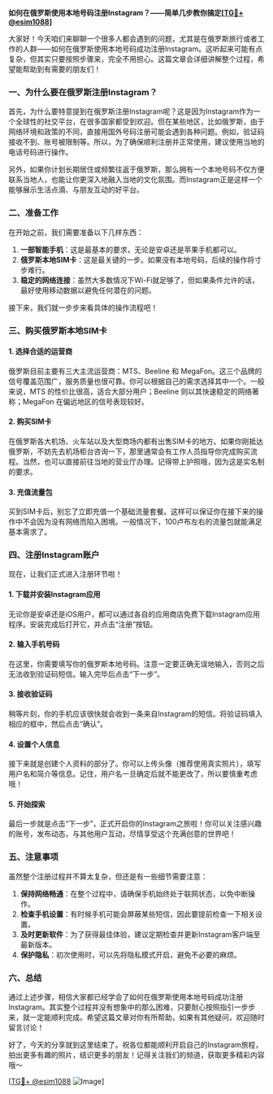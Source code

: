 **如何在俄罗斯使用本地号码注册Instagram？——简单几步教你搞定[[TG💪+ @esim1088](https://t.me/s/esim1088)]**

大家好！今天咱们来聊聊一个很多人都会遇到的问题，尤其是在俄罗斯旅行或者工作的人群——如何在俄罗斯使用本地号码成功注册Instagram。这听起来可能有点复杂，但其实只要按照步骤来，完全不用担心。这篇文章会详细讲解整个过程，希望能帮助到有需要的朋友们！

### 一、为什么要在俄罗斯注册Instagram？

首先，为什么要特意提到在俄罗斯注册Instagram呢？这是因为Instagram作为一个全球性的社交平台，在很多国家都受到欢迎。但在某些地区，比如俄罗斯，由于网络环境和政策的不同，直接用国外号码注册可能会遇到各种问题。例如，验证码接收不到、账号被限制等。所以，为了确保顺利注册并正常使用，建议使用当地的电话号码进行操作。

另外，如果你计划长期居住或频繁往返于俄罗斯，那么拥有一个本地号码不仅方便联系当地人，也能让你更深入地融入当地的文化氛围。而Instagram正是这样一个能够展示生活点滴、与朋友互动的好平台。

### 二、准备工作

在开始之前，我们需要准备以下几样东西：

1. **一部智能手机**：这是最基本的要求，无论是安卓还是苹果手机都可以。
2. **俄罗斯本地SIM卡**：这是最关键的一步。如果没有本地号码，后续的操作将寸步难行。
3. **稳定的网络连接**：虽然大多数情况下Wi-Fi就足够了，但如果条件允许的话，最好使用移动数据以避免任何潜在的问题。

接下来，我们就一步步来看具体的操作流程吧！

### 三、购买俄罗斯本地SIM卡

#### 1. 选择合适的运营商
俄罗斯目前主要有三大主流运营商：MTS、Beeline 和 MegaFon。这三个品牌的信号覆盖范围广，服务质量也很可靠。你可以根据自己的需求选择其中一个。一般来说，MTS 的性价比很高，适合大部分用户；Beeline 则以其快速稳定的网络著称；MegaFon 在偏远地区的信号表现较好。

#### 2. 购买SIM卡
在俄罗斯各大机场、火车站以及大型商场内都有出售SIM卡的地方。如果你刚抵达俄罗斯，不妨先去机场柜台咨询一下，那里通常会有工作人员指导你完成购买流程。当然，也可以直接前往当地的营业厅办理。记得带上护照哦，因为这是实名制的要求。

#### 3. 充值流量包
买到SIM卡后，别忘了立即充值一个基础流量套餐。这样可以保证你在接下来的操作中不会因为没有网络而陷入困境。一般情况下，100卢布左右的流量包就能满足基本需求了。

### 四、注册Instagram账户

现在，让我们正式进入注册环节啦！

#### 1. 下载并安装Instagram应用
无论你是安卓还是iOS用户，都可以通过各自的应用商店免费下载Instagram应用程序。安装完成后打开它，并点击“注册”按钮。

#### 2. 输入手机号码
在这里，你需要填写你的俄罗斯本地号码。注意一定要正确无误地输入，否则之后无法收到验证码短信。输入完毕后点击“下一步”。

#### 3. 接收验证码
稍等片刻，你的手机应该很快就会收到一条来自Instagram的短信。将验证码填入相应的框中，然后点击“确认”。

#### 4. 设置个人信息
接下来就是创建个人资料的部分了。你可以上传头像（推荐使用真实照片），填写用户名和简介等信息。记住，用户名一旦确定后就不能更改了，所以要慎重考虑哦！

#### 5. 开始探索
最后一步就是点击“下一步”，正式开启你的Instagram之旅啦！你可以关注感兴趣的账号，发布动态，与其他用户互动，尽情享受这个充满创意的世界吧！

### 五、注意事项

虽然整个注册过程并不算太复杂，但还是有一些细节需要注意：

1. **保持网络畅通**：在整个过程中，请确保手机始终处于联网状态，以免中断操作。
2. **检查手机设置**：有时候手机可能会屏蔽某些短信，因此要提前检查一下相关设置。
3. **及时更新软件**：为了获得最佳体验，建议定期检查并更新Instagram客户端至最新版本。
4. **保护隐私**：初次使用时，可以先将隐私模式开启，避免不必要的麻烦。

### 六、总结

通过上述步骤，相信大家都已经学会了如何在俄罗斯使用本地号码成功注册Instagram。其实整个过程并没有想象中的那么困难，只要耐心按照指引一步步来，就一定能顺利完成。希望这篇文章对你有所帮助，如果有其他疑问，欢迎随时留言讨论！

好了，今天的分享就到这里结束了。祝各位都能顺利开启自己的Instagram旅程，拍出更多有趣的照片，结识更多的朋友！记得关注我们的频道，获取更多精彩内容哦～

[[TG💪+ @esim1088](https://t.me/s/esim1088) ![Image](https://i.postimg.cc/4NQfJmqS/Snipaste-2025-05-13-00-14-12.png)]
